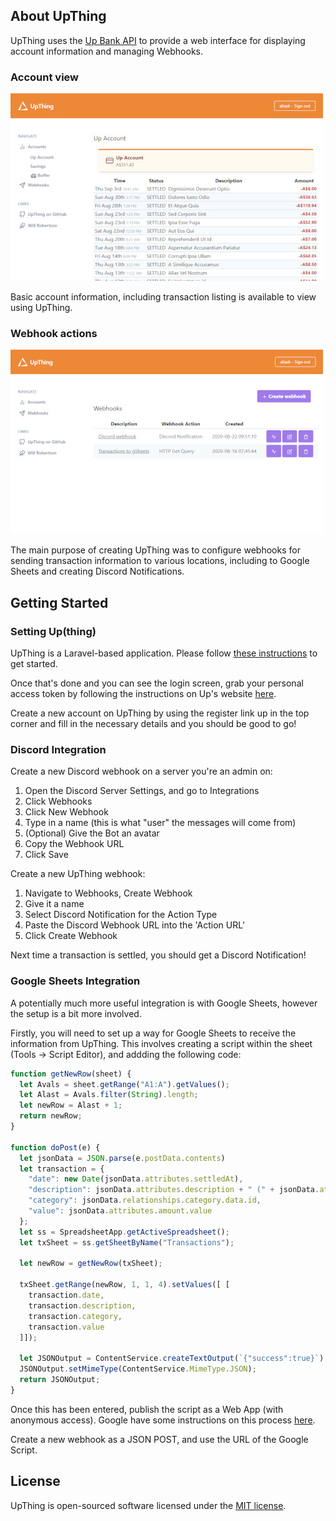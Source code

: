 ## About UpThing

UpThing uses the [Up Bank API](https://github.com/up-banking/api/) to provide a web interface for displaying account information and managing Webhooks.

### Account view

<img src="docs/transactions.jpg">

Basic account information, including transaction listing is available to view using UpThing.

### Webhook actions

<img src="docs/webhooks.jpg">

The main purpose of creating UpThing was to configure webhooks for sending transaction information to various locations, including to Google Sheets and creating Discord Notifications.

## Getting Started

### Setting Up(thing)

UpThing is a Laravel-based application. Please follow [these instructions](https://laravel.com/docs/7.x/installation) to get started.

Once that's done and you can see the login screen, grab your personal access token by following the instructions on Up's website [here](https://api.up.com.au/getting_started).

Create a new account on UpThing by using the register link up in the top corner and fill in the necessary details and you should be good to go!

### Discord Integration

Create a new Discord webhook on a server you're an admin on:
1. Open the Discord Server Settings, and go to Integrations
1. Click Webhooks
1. Click New Webhook
1. Type in a name (this is what "user" the messages will come from)
1. (Optional) Give the Bot an avatar
1. Copy the Webhook URL
1. Click Save

Create a new UpThing webhook:
1. Navigate to Webhooks, Create Webhook
1. Give it a name
1. Select Discord Notification for the Action Type
1. Paste the Discord Webhook URL into the 'Action URL'
1. Click Create Webhook

Next time a transaction is settled, you should get a Discord Notification!

### Google Sheets Integration

A potentially much more useful integration is with Google Sheets, however the setup is a bit more involved.

Firstly, you will need to set up a way for Google Sheets to receive the information from UpThing. This involves creating a script within the sheet (Tools -> Script Editor), and addding the following code: 

```javascript
function getNewRow(sheet) {
  let Avals = sheet.getRange("A1:A").getValues();
  let Alast = Avals.filter(String).length;
  let newRow = Alast + 1;
  return newRow;
}

function doPost(e) {
  let jsonData = JSON.parse(e.postData.contents)
  let transaction = {
    "date": new Date(jsonData.attributes.settledAt),
    "description": jsonData.attributes.description + " (" + jsonData.attributes.rawText + ")",
    "category": jsonData.relationships.category.data.id,
    "value": jsonData.attributes.amount.value
  };
  let ss = SpreadsheetApp.getActiveSpreadsheet();
  let txSheet = ss.getSheetByName("Transactions");
  
  let newRow = getNewRow(txSheet);
  
  txSheet.getRange(newRow, 1, 1, 4).setValues([ [ 
    transaction.date,
    transaction.description,
    transaction.category,
    transaction.value
  ]]);

  let JSONOutput = ContentService.createTextOutput(`{"success":true}`);
  JSONOutput.setMimeType(ContentService.MimeType.JSON);
  return JSONOutput;
}
```
Once this has been entered, publish the script as a Web App (with anonymous access). Google have some instructions on this process [here](https://developers.google.com/apps-script/guides/web).

Create a new webhook as a JSON POST, and use the URL of the Google Script.

## License

UpThing is open-sourced software licensed under the [MIT license](https://opensource.org/licenses/MIT).
